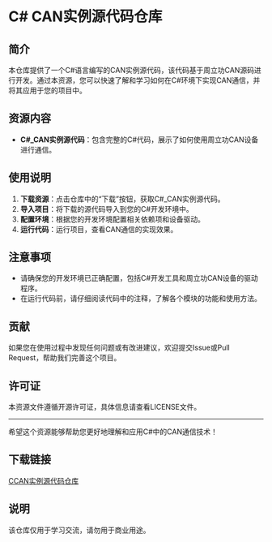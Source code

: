 # C# CAN实例源代码仓库

## 简介

本仓库提供了一个C#语言编写的CAN实例源代码，该代码基于周立功CAN源码进行开发。通过本资源，您可以快速了解和学习如何在C#环境下实现CAN通信，并将其应用于您的项目中。

## 资源内容

- **C#_CAN实例源代码**：包含完整的C#代码，展示了如何使用周立功CAN设备进行通信。

## 使用说明

1. **下载资源**：点击仓库中的“下载”按钮，获取C#_CAN实例源代码。
2. **导入项目**：将下载的源代码导入到您的C#开发环境中。
3. **配置环境**：根据您的开发环境配置相关依赖项和设备驱动。
4. **运行代码**：运行项目，查看CAN通信的实现效果。

## 注意事项

- 请确保您的开发环境已正确配置，包括C#开发工具和周立功CAN设备的驱动程序。
- 在运行代码前，请仔细阅读代码中的注释，了解各个模块的功能和使用方法。

## 贡献

如果您在使用过程中发现任何问题或有改进建议，欢迎提交Issue或Pull Request，帮助我们完善这个项目。

## 许可证

本资源文件遵循开源许可证，具体信息请查看LICENSE文件。

---

希望这个资源能够帮助您更好地理解和应用C#中的CAN通信技术！

## 下载链接
[CCAN实例源代码仓库](https://pan.quark.cn/s/604b486804ea)

## 说明

该仓库仅用于学习交流，请勿用于商业用途。
